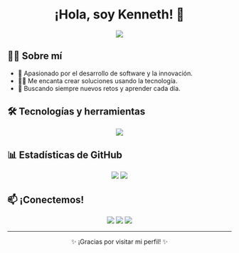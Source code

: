<!-- Encabezado animado -->
<h1 align="center">¡Hola, soy Kenneth! 👋</h1>
<p align="center">
  <img src="https://readme-typing-svg.herokuapp.com/?color=30AADD&lines=Desarrollador+Full+Stack;Entusiasta+de+la+tecnología;Siempre+aprendiendo+nuevas+cosas!" />
</p>

<!-- Sobre mí -->
## 🙋‍♂️ Sobre mí

- 🚀 Apasionado por el desarrollo de software y la innovación.
- 👨‍💻 Me encanta crear soluciones usando la tecnología.
- 🎯 Buscando siempre nuevos retos y aprender cada día.

<!-- Tecnologías principales -->
## 🛠️ Tecnologías y herramientas

<p align="center">
  <img src="https://skillicons.dev/icons?i=js,ts,react,nodejs,express,html,css,tailwind,python,django,flask,mysql,postgresql,supabase,git,github" />
</p>

<!-- Estadísticas de GitHub -->
## 📊 Estadísticas de GitHub

<p align="center">
  <img src="https://github-readme-stats.vercel.app/api?username=KennethGVM&show_icons=true&theme=radical" />
  <img src="https://github-readme-streak-stats.herokuapp.com/?user=KennethGVM&theme=radical" />
</p>

<!-- Contacto -->
## 📫 ¡Conectemos!

<p align="center">
  <a href="mailto:tuemail@dominio.com"><img src="https://img.shields.io/badge/-Email-D14836?style=for-the-badge&logo=gmail&logoColor=white"/></a>
  <a href="https://www.linkedin.com/in/tuusuario/" target="_blank"><img src="https://img.shields.io/badge/-LinkedIn-0077B5?style=for-the-badge&logo=linkedin&logoColor=white"/></a>
  <a href="https://twitter.com/tuusuario" target="_blank"><img src="https://img.shields.io/badge/-Twitter-1DA1F2?style=for-the-badge&logo=twitter&logoColor=white"/></a>
</p>

---

<p align="center">✨ ¡Gracias por visitar mi perfil! ✨</p>
